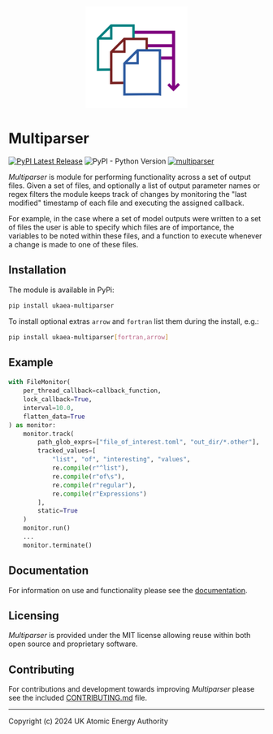 <center>
<img src="https://github.com/ukaea/Multiparser/blob/main/docs/media/logo.png", width="200">
</center>

# Multiparser
[![PyPI Latest Release](https://img.shields.io/pypi/v/ukaea-multiparser.svg)](https://pypi.org/project/ukaea-multiparser/) 
![PyPI - Python Version](https://img.shields.io/pypi/pyversions/ukaea-multiparser)
 [![multiparser](https://github.com/ukaea/multiparser/actions/workflows/test_run_multiparser.yaml/badge.svg?branch=main)](https://github.com/ukaea/multiparser/actions/workflows/test_run_multiparser.yaml) 

_Multiparser_ is module for performing functionality across a set of output files. Given a set of files, and optionally a list of output parameter names or regex filters the module keeps track of changes by monitoring the "last modified" timestamp of each file and executing the assigned callback.

For example, in the case where a set of model outputs were written to a set of files the user is able to specify which files are of importance, the variables to be noted within these files, and a function to execute whenever a change is made to one of these files.

## Installation

The module is available in PyPi:

```sh
pip install ukaea-multiparser
```

To install optional extras `arrow` and `fortran` list them during the install, e.g.:

```sh
pip install ukaea-multiparser[fortran,arrow]
```

## Example

```python
with FileMonitor(
    per_thread_callback=callback_function,
    lock_callback=True,
    interval=10.0,
    flatten_data=True
) as monitor:
    monitor.track(
        path_glob_exprs=["file_of_interest.toml", "out_dir/*.other"],
        tracked_values=[
            "list", "of", "interesting", "values",
            re.compile(r"^list"),
            re.compile(r"of\s"),
            re.compile(r"regular"),
            re.compile(r"Expressions")
        ],
        static=True
    )
    monitor.run()
    ...
    monitor.terminate()
```

## Documentation

For information on use and functionality please see the [documentation](https://ukaea.github.io/Multiparser/).

## Licensing

_Multiparser_ is provided under the MIT license allowing reuse within both open source and proprietary software.

## Contributing

For contributions and development towards improving _Multiparser_ please see the included [CONTRIBUTING.md](https://github.com/ukaea/Multiparser/blob/main/CONTRIBUTING.md) file.

---

Copyright (c) 2024 UK Atomic Energy Authority
